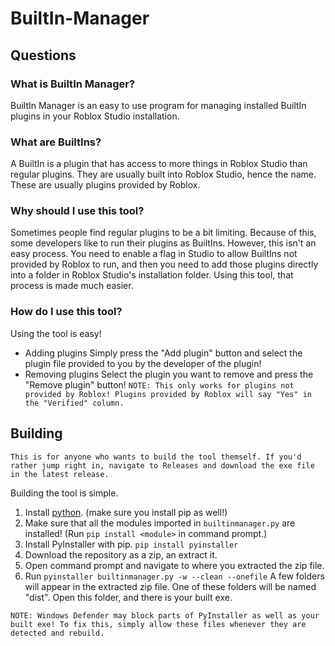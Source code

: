 # BuiltIn-Manager
## Questions
### What is BuiltIn Manager?
BuiltIn Manager is an easy to use program for managing installed BuiltIn plugins in your Roblox Studio installation.
### What are BuiltIns?
A BuiltIn is a plugin that has access to more things in Roblox Studio than regular plugins. They are usually built into Roblox Studio, hence the name. These are usually plugins provided by Roblox.
### Why should I use this tool?
Sometimes people find regular plugins to be a bit limiting. Because of this, some developers like to run their plugins as BuiltIns. However, this isn't an easy process. You need to enable a flag in Studio to allow BuiltIns not provided by Roblox to run, and then you need to add those plugins directly into a folder in Roblox Studio's installation folder. Using this tool, that process is made much easier.
### How do I use this tool?
Using the tool is easy!
- Adding plugins
  Simply press the "Add plugin" button and select the plugin file provided to you by the developer of the plugin!
- Removing plugins
  Select the plugin you want to remove and press the "Remove plugin" button!
  `NOTE: This only works for plugins not provided by Roblox! Plugins provided by Roblox will say "Yes" in the "Verified" column.`
## Building
`This is for anyone who wants to build the tool themself. If you'd rather jump right in, navigate to Releases and download the exe file in the latest release.`

Building the tool is simple.
1. Install [python](https://www.python.org/). (make sure you install pip as well!)
2. Make sure that all the modules imported in `builtinmanager.py` are installed! (Run `pip install <module>` in command prompt.)
3. Install PyInstaller with pip. `pip install pyinstaller`
4. Download the repository as a zip, an extract it.
5. Open command prompt and navigate to where you extracted the zip file.
6. Run `pyinstaller builtinmanager.py -w --clean --onefile`
A few folders will appear in the extracted zip file. One of these folders will be named "dist". Open this folder, and there is your built exe.

`NOTE: Windows Defender may block parts of PyInstaller as well as your built exe! To fix this, simply allow these files whenever they are detected and rebuild.`
